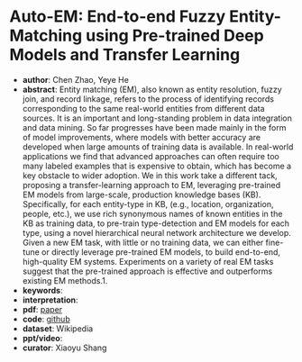 # Auto-EM: End-to-end Fuzzy Entity-Matching using Pre-trained Deep Models and Transfer Learning
- **author**: Chen Zhao, Yeye He  
- **abstract**: Entity matching (EM), also known as entity resolution, fuzzy join, and record linkage, refers to the process of identifying records corresponding to the same real-world entities from different data sources. It is an important and long-standing problem in data integration and data mining. So far progresses have been made mainly in the form of model improvements, where models with better accuracy are developed when large amounts of training data is available. In real-world applications we find that advanced approaches can often require too many labeled examples that is expensive to obtain, which has become a key obstacle to wider adoption. 
We in this work take a different tack, proposing a transfer-learning approach to EM, leveraging pre-trained EM models from large-scale, production knowledge bases (KB). Specifically, for each entity-type in KB, (e.g., location, organization, people, etc.), we use rich synonymous names of known entities in the KB as training data, to pre-train type-detection and EM models for each type, using a novel hierarchical neural network architecture we develop. Given a new EM task, with little or no training data, we can either fine-tune or directly leverage pre-trained EM models, to build end-to-end, high-quality EM systems. Experiments on a variety of real EM tasks suggest that the pre-trained approach is effective and outperforms existing EM methods.1.
- **keywords**: 
- **interpretation**: 
- **pdf**: [paper](https://www.microsoft.com/en-us/research/uploads/prod/2019/04/Auto-EM.pdf)
- **code**: [github](https://github.com/henryzhao5852/AutoEM)
- **dataset**: Wikipedia
- **ppt/video**:
- **curator**: Xiaoyu Shang
